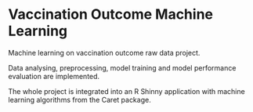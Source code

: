 # Vaccination Outcome Machine Learning
Machine learning on vaccination outcome raw data project.

Data analysing, preprocessing, model training and model performance evaluation are implemented.

The whole project is integrated into an R Shinny application with machine learning algorithms from the Caret package.
